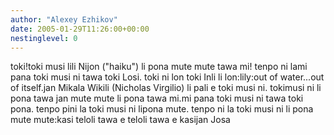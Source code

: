 ```yaml
---
author: "Alexey Ezhikov"
date: 2005-01-29T11:26:00+00:00
nestinglevel: 0
---
```

toki!toki musi lili Nijon ("haiku") li pona mute mute tawa mi! tenpo ni lami pana toki musi ni tawa toki Losi. toki ni lon toki Inli li lon:lily:out of water...out of itself.jan Mikala Wikili (Nicholas Virgilio) li pali e toki musi ni. tokimusi ni li pona tawa jan mute mute li pona tawa mi.mi pana toki musi ni tawa toki pona. tenpo pini la toki musi ni lipona mute. tenpo ni la toki musi ni li pona mute mute:kasi teloli tawa e teloli tawa e kasijan Josa
